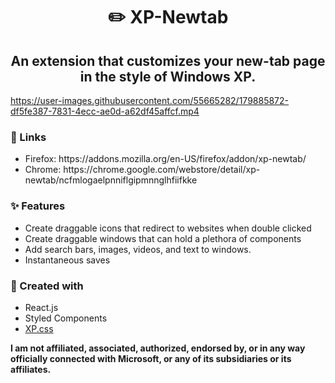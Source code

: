 <h1 align="center">✏️ XP-Newtab </h1>
<h2 align="center">An extension that customizes your new-tab page in the style of Windows XP.</h2>



https://user-images.githubusercontent.com/55665282/179885872-df5fe387-7831-4ecc-ae0d-a62df45affcf.mp4



<h3>🔗 Links</h3>
<ul>
    <li>Firefox: https://addons.mozilla.org/en-US/firefox/addon/xp-newtab/</li>
    <li>Chrome: https://chrome.google.com/webstore/detail/xp-newtab/ncfmlogaelpnniflgipmnnglhfiifkke</li>
</ul>

<h3>✨ Features</h3>
<ul>
    <li>Create draggable icons that redirect to websites when double clicked</li>
    <li>Create draggable windows that can hold a plethora of components</li>
    <li>Add search bars, images, videos, and text to windows.</li>
    <li>Instantaneous saves</li>
</ul>

<h3>📝 Created with </h3>
<ul>
    <li>React.js</li>
    <li>Styled Components</li>
    <li><a href="https://github.com/botoxparty/XP.css"> XP.css </a></li>
</ul>

<b>I am not affiliated, associated, authorized, endorsed by, or in any way officially connected with Microsoft, or any of its subsidiaries or its affiliates.</b>
